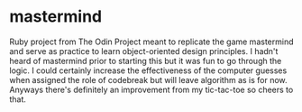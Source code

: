 # mastermind
Ruby project from The Odin Project meant to replicate the game mastermind and serve as practice to learn object-oriented design principles. I hadn't heard of mastermind prior to starting this but it was fun to go through the logic. I could certainly increase the effectiveness of the computer guesses when assigned the role of codebreak but will leave algorithm as is for now. Anyways there's definitely an improvement from my tic-tac-toe so cheers to that.
